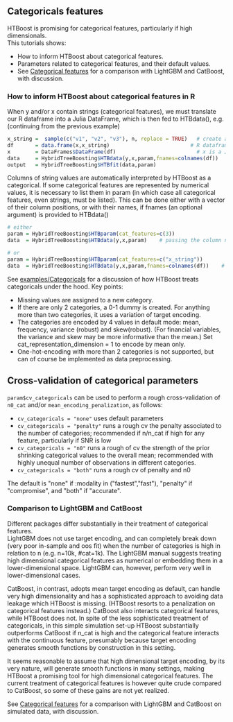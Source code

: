 ## Categoricals features

HTBoost is promising for categorical features, particularly if high dimensionals.  
This tutorials shows:
- How to inform HTBoost about categorical features.
- Parameters related to categorical features, and their default values.
- See [Categorical features](../tutorials/Categoricals.md) for a comparison with LightGBM and CatBoost, with discussion.  

### How to inform HTBoost about categorical features in R 

When y and/or x contain strings (categorical features), we must translate our R dataframe into a Julia DataFrame, which is then fed to HTBdata(), e.g. (continuing from the previous example)

```r
x_string =  sample(c("v1", "v2", "v3"), n, replace = TRUE)   # create a categorical with 3 values
df       = data.frame(x,x_string)                          # R dataframe 
x        = DataFrames$DataFrame(df)                          # x is a Julia dataframe
data     = HybridTreeBoosting$HTBdata(y,x,param,fnames=colnames(df))    # pass the column names 
output   = HybridTreeBoosting$HTBfit(data,param)                        

```

Columns of string values are automatically interpreted by HTBoost as a categorical. If some categorical features are represented by numerical values, it is necessary to list them in param (in which case all categorical features, even strings, must be listed). This can be done either with a vector of their column positions, or with their names, if fnames (an optional argument) is provided to HTBdata()

```r
# either 
param = HybridTreeBoosting$HTBparam(cat_features=c(3))
data  = HybridTreeBoosting$HTBdata(y,x,param)    # passing the column names is optional

# or
param = HybridTreeBoosting$HTBparam(cat_features=c("x_string"))
data  = HybridTreeBoosting$HTBdata(y,x,param,fnames=colnames(df))    # passing the column names is required

```

See [examples/Categoricals](../examples/Categoricals.md) for a discussion of how HTBoost treats categoricals under the hood. Key points:
- Missing values are assigned to a new category.
- If there are only 2 categories, a 0-1 dummy is created. For anything more than two categories, it uses a variation of target encoding.
- The categories are encoded by 4 values in default mode: mean, frequency, variance (robust) and skew(robust). (For financial variables, the variance and skew may be more informative than the mean.) Set cat_representation_dimension = 1 to encode by mean only.
- One-hot-encoding with more than 2 categories is not supported, but can of course be implemented as data preprocessing.

## Cross-validation of categorical parameters 

 `param$cv_categoricals` can be used to perform a rough cross-validation of `n0_cat` and/or `mean_encoding_penalization`, as follows:
 - `cv_categoricals = "none"` uses default parameters 
 - `cv_categoricals = "penalty"` runs a rough cv the penalty associated to the number of categories; recommended if n/n_cat if high for any feature, particularly if SNR is low                             
 - `cv_categoricals = "n0"` runs a rough of cv the strength of the prior shrinking categorical values to the overall mean; recommended with highly unequal number of observations in different categories.
- `cv_categoricals = "both"` runs a rough cv of penalty and n0 

The default is "none" if :modality in ("fastest","fast"), "penalty" if "compromise", and "both" if "accurate". 


### Comparison to LightGBM and CatBoost

Different packages differ substantially in their treatment of categorical features.  
LightGBM does not use target encoding, and can completely break down (very poor in-sample and oos fit) when the number of categories is high in relation to n (e.g. n=10k, #cat=1k). The LightGBM manual suggests
treating high dimensional categorical features as numerical or embedding them in a lower-dimensional space. LightGBM can, however, perform very well in lower-dimensional cases.

CatBoost, in contrast, adopts mean target encoding as default, can handle very high dimensionality and
has a sophisticated approach to avoiding data leakage which HTBoost is missing. (HTBoost resorts to a penalization on categorical features instead.) CatBoost also interacts categorical features, while HTBoost does not.
In spite of the less sophisticated treatment of categoricals, in this simple simulation set-up HTBoost substantially outperforms CatBoost if n_cat is high and the categorical feature interacts with the continuous feature,
presumably because target encoding generates smooth functions  by construction in this setting.

It seems reasonable to assume that high dimensional target encoding, by its very nature, will generate smooth functions in many settings, making 
HTBoost a promising tool for high dimensional categorical features. The current treatment of categorical features is however quite
crude compared to CatBoost, so some of these gains are not yet realized. 

See [Categorical features](../tutorials/Categoricals.md) for a comparison with LightGBM and CatBoost on simulated data, with discussion.
